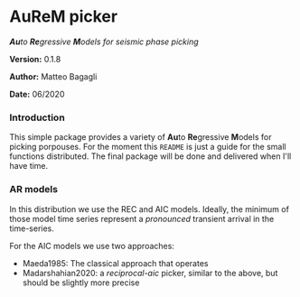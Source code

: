# AuReM picker

_**Au**to **Re**gressive **M**odels for seismic phase picking_

**Version:** 0.1.8

**Author:** Matteo Bagagli

**Date:** 06/2020


### Introduction

This simple package provides a variety of **Au**to **Re**gressive **M**odels for picking porpouses.
For the moment this `README` is just a guide for the small functions distributed. The final package will be done and delivered when I'll have time.


### AR models

In this distribution we use the REC and AIC models.
Ideally, the minimum of those model time series represent a _pronounced_ transient arrival in the time-series.

For the AIC models we use two approaches:

- Maeda1985: The classical approach that operates
- Madarshahian2020: a _reciprocal-aic_ picker, similar to the above, but should be slightly more precise

